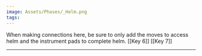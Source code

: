 ```yaml
---
image: Assets/Phases/_Helm.png
tags:
---
```

When making connections here, be sure to only add the moves to access helm and the instrument pads to complete helm.
[[Key 6]]
[[Key 7]]

---










